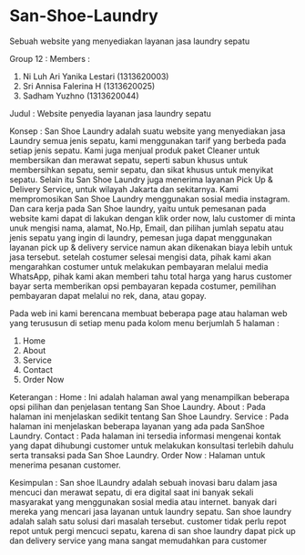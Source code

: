# San-Shoe-Laundry
Sebuah website yang menyediakan layanan jasa laundry sepatu

Group 12 :
Members :
1. Ni Luh Ari Yanika Lestari (1313620003)
2. Sri Annisa Falerina H (1313620025)
3. Sadham Yuzhno (1313620044)

Judul : 
Website penyedia layanan jasa laundry sepatu

Konsep :
San Shoe Laundry adalah suatu website yang menyediakan jasa Laundry semua jenis sepatu, kami menggunakan tarif yang berbeda pada setiap jenis sepatu. Kami juga menjual produk paket Cleaner untuk membersikan dan merawat sepatu, seperti sabun khusus untuk membersihkan sepatu, semir sepatu, dan sikat khusus untuk menyikat sepatu. Selain itu San Shoe Laundry juga menerima layanan Pick Up & Delivery Service, untuk wilayah Jakarta dan sekitarnya. Kami mempromosikan San Shoe Laundry menggunakan sosial media instagram. Dan cara kerja pada San Shoe laundry, yaitu untuk pemesanan pada website kami dapat di lakukan dengan klik order now, lalu customer di minta unuk mengisi nama, alamat, No.Hp, Email, dan pilihan jumlah sepatu atau jenis sepatu yang ingin di laundry, pemesan juga dapat menggunakan layanan pick up & delivery service namun akan dikenakan biaya lebih untuk jasa tersebut. setelah costumer selesai mengisi data, pihak kami akan mengarahkan costumer untuk melakukan pembayaran melalui media WhatsApp, pihak kami akan memberi tahu total harga yang harus customer bayar serta memberikan opsi pembayaran kepada costumer, pemilihan pembayaran dapat melalui no rek, dana, atau gopay.

Pada web ini kami berencana membuat beberapa page atau halaman web yang terususun di setiap menu pada kolom menu berjumlah 5 halaman :
1.	Home
2.	About
3.	Service
4.	Contact 
5.	Order Now

Keterangan : 
Home : Ini adalah halaman awal yang menampilkan beberapa opsi pilihan dan penjelasan tentang San Shoe Laundry.
About : Pada halaman ini menjelaskan sedikit tentang San Shoe Laundry.
Service : Pada halaman ini menjelaskan beberapa layanan yang ada pada SanShoe Laundry.
Contact : Pada halaman ini tersedia informasi mengenai kontak yang dapat dihubungi customer untuk melakukan konsultasi terlebih dahulu serta transaksi pada San Shoe Laundry.
Order Now : Halaman untuk menerima pesanan customer.

Kesimpulan :
San shoe lLaundry adalah sebuah inovasi baru dalam jasa mencuci dan merawat sepatu, di era  digital saat ini banyak sekali masyarakat yang menggunakan sosial media atau internet. banyak dari mereka yang mencari jasa layanan untuk laundry sepatu. San shoe laundry adalah salah satu solusi dari masalah tersebut. customer tidak perlu repot repot untuk pergi mencuci sepatu, karena di san shoe laundry dapat pick up dan delivery service yang mana sangat memudahkan para customer
